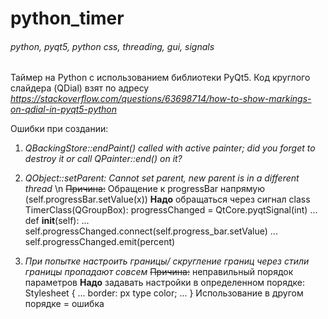 # python_timer

###### python, pyqt5, python css, threading, gui, signals

Таймер на Python с использованием библиотеки PyQt5. 
Код круглого слайдера (QDial) взят по адресу _https://stackoverflow.com/questions/63698714/how-to-show-markings-on-qdial-in-pyqt5-python_

Ошибки при создании:
1) _QBackingStore::endPaint() called with active painter; did you forget to destroy it or call QPainter::end() on it?_
2) _QObject::setParent: Cannot set parent, new parent is in a different thread_
\n
~~Причина:~~ Обращение к progressBar напрямую (self.progressBar.setValue(x))
**Надо** обращаться через сигнал
class TimerClass(QGroupBox):
progressChanged = QtCore.pyqtSignal(int)
...
  def __init__(self):
...
  self.progressChanged.connect(self.progress_bar.setValue)
...
  self.progressChanged.emit(percent)

3) _При попытке настроить границы/ скругление границ через стили границы пропадают совсем_
~~Причина:~~ неправильный порядок параметров
**Надо** задавать настройки в определенном порядке:
Stylesheet {
...
border: px type color;
... }
Использование в другом порядке = ошибка
